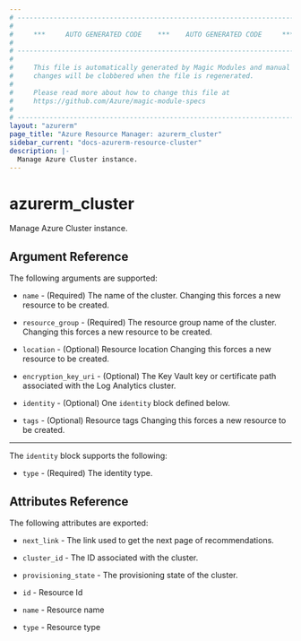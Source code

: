```yaml
---
# ----------------------------------------------------------------------------
#
#     ***     AUTO GENERATED CODE    ***    AUTO GENERATED CODE     ***
#
# ----------------------------------------------------------------------------
#
#     This file is automatically generated by Magic Modules and manual
#     changes will be clobbered when the file is regenerated.
#
#     Please read more about how to change this file at
#     https://github.com/Azure/magic-module-specs
#
# ----------------------------------------------------------------------------
layout: "azurerm"
page_title: "Azure Resource Manager: azurerm_cluster"
sidebar_current: "docs-azurerm-resource-cluster"
description: |-
  Manage Azure Cluster instance.
---
```


# azurerm_cluster

Manage Azure Cluster instance.


## Argument Reference

The following arguments are supported:

* `name` - (Required) The name of the cluster. Changing this forces a new resource to be created.

* `resource_group` - (Required) The resource group name of the cluster. Changing this forces a new resource to be created.

* `location` - (Optional) Resource location Changing this forces a new resource to be created.

* `encryption_key_uri` - (Optional) The Key Vault key or certificate path associated with the Log Analytics cluster.

* `identity` - (Optional) One `identity` block defined below.

* `tags` - (Optional) Resource tags Changing this forces a new resource to be created.

---

The `identity` block supports the following:

* `type` - (Required) The identity type.

## Attributes Reference

The following attributes are exported:

* `next_link` - The link used to get the next page of recommendations.

* `cluster_id` - The ID associated with the cluster.

* `provisioning_state` - The provisioning state of the cluster.

* `id` - Resource Id

* `name` - Resource name

* `type` - Resource type
